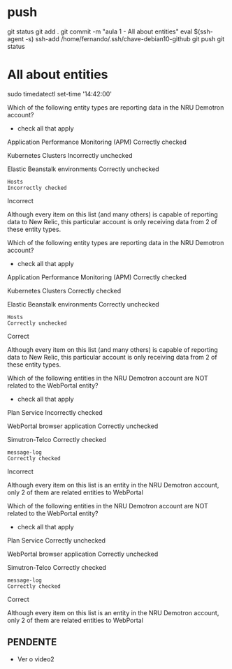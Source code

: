 

# ###################################################################################################################### 
# ###################################################################################################################### 
# ###################################################################################################################### 
#  push

git status
git add .
git commit -m "aula 1 - All about entities"
eval $(ssh-agent -s)
ssh-add /home/fernando/.ssh/chave-debian10-github
git push
git status



# ###################################################################################################################### 
# ###################################################################################################################### 
# ###################################################################################################################### 
# All about entities




sudo timedatectl set-time '14:42:00'



 Which of the following entity types are reporting data in the NRU Demotron account? 

- check all that apply

Application Performance Monitoring (APM)
Correctly checked

Kubernetes Clusters
Incorrectly unchecked

Elastic Beanstalk environments
Correctly unchecked

    Hosts
    Incorrectly checked


Incorrect

Although every item on this list (and many others) is capable of reporting data to New Relic, this particular account is only receiving data from 2 of these entity types.










Which of the following entity types are reporting data in the NRU Demotron account? 

- check all that apply

Application Performance Monitoring (APM)
Correctly checked

Kubernetes Clusters
Correctly checked

Elastic Beanstalk environments
Correctly unchecked

    Hosts
    Correctly unchecked


Correct

Although every item on this list (and many others) is capable of reporting data to New Relic, this particular account is only receiving data from 2 of these entity types.











Which of the following entities in the NRU Demotron account are NOT related to the WebPortal entity? 

- check all that apply

Plan Service
Incorrectly checked

WebPortal browser application 
Correctly unchecked

Simutron-Telco
Correctly checked

    message-log
    Correctly checked


Incorrect

Although every item on this list is an entity in the NRU Demotron account, only 2 of them are related entities to WebPortal






Which of the following entities in the NRU Demotron account are NOT related to the WebPortal entity? 

- check all that apply

Plan Service
Correctly unchecked

WebPortal browser application 
Correctly unchecked

Simutron-Telco
Correctly checked

    message-log
    Correctly checked


Correct

Although every item on this list is an entity in the NRU Demotron account, only 2 of them are related entities to WebPortal



## PENDENTE
- Ver o video2